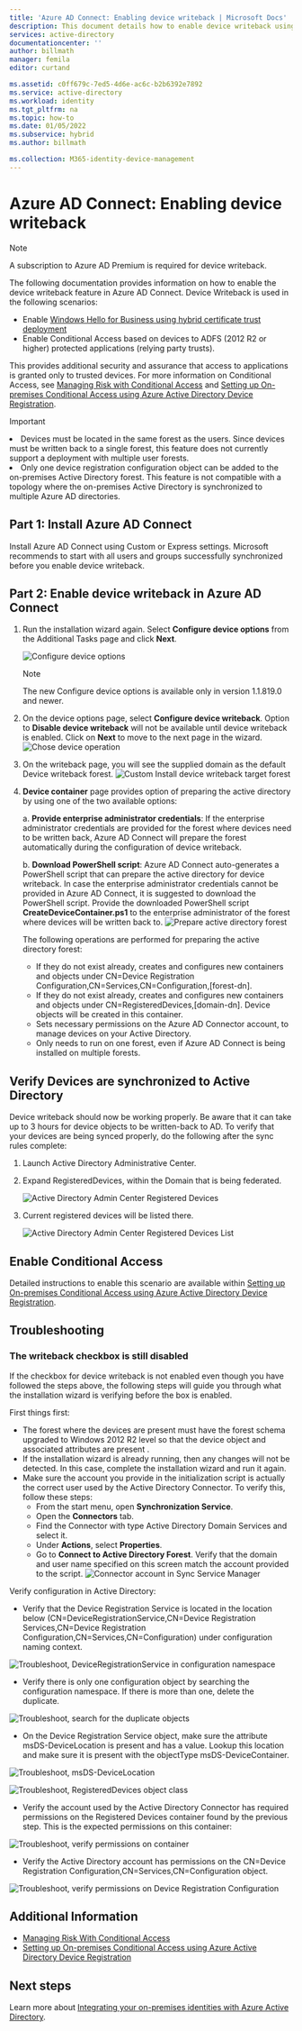 ```yaml
---
title: 'Azure AD Connect: Enabling device writeback | Microsoft Docs'
description: This document details how to enable device writeback using Azure AD Connect
services: active-directory
documentationcenter: ''
author: billmath
manager: femila
editor: curtand

ms.assetid: c0ff679c-7ed5-4d6e-ac6c-b2b6392e7892
ms.service: active-directory
ms.workload: identity
ms.tgt_pltfrm: na
ms.topic: how-to
ms.date: 01/05/2022
ms.subservice: hybrid
ms.author: billmath

ms.collection: M365-identity-device-management
---
```

# Azure AD Connect: Enabling device writeback
> [!NOTE]
> A subscription to Azure AD Premium is required for device writeback.
> 
> 

The following documentation provides information on how to enable the device writeback feature in Azure AD Connect. Device Writeback is used in the following scenarios:

* Enable [Windows Hello for Business using hybrid certificate trust deployment](/windows/security/identity-protection/hello-for-business/hello-hybrid-cert-trust-prereqs#device-registration)
* Enable Conditional Access based on devices to ADFS (2012 R2 or higher) protected applications (relying party trusts).

This provides additional security and assurance that access to applications is granted only to trusted devices. For more information on Conditional Access, see [Managing Risk with Conditional Access](../conditional-access/overview.md) and [Setting up On-premises Conditional Access using Azure Active Directory Device Registration](../devices/overview.md).

> [!IMPORTANT]
> <li>Devices must be located in the same forest as the users. Since devices must be written back to a single forest, this feature does not currently support a deployment with multiple user forests.</li>
> <li>Only one device registration configuration object can be added to the on-premises Active Directory forest. This feature is not compatible with a topology where the on-premises Active Directory is synchronized to multiple Azure AD directories.</li>

## Part 1: Install Azure AD Connect
Install Azure AD Connect using Custom or Express settings. Microsoft recommends to start with all users and groups successfully synchronized before you enable device writeback.

## Part 2: Enable device writeback in Azure AD Connect
1. Run the installation wizard again. Select **Configure device options** from the Additional Tasks page and click **Next**. 

    ![Configure device options](./media/how-to-connect-device-writeback/deviceoptions.png)

    >[!NOTE]
    > The new Configure device options is available only in version 1.1.819.0 and newer.

2. On the device options page, select **Configure device writeback**. Option to **Disable device writeback** will not be available until device writeback is enabled. Click on **Next** to move to the next page in the wizard.
    ![Chose device operation](./media/how-to-connect-device-writeback/configuredevicewriteback1.png)

3. On the writeback page, you will see the supplied domain as the default Device writeback forest.
   ![Custom Install device writeback target forest](./media/how-to-connect-device-writeback/writebackforest.png)

4. **Device container** page provides option of preparing the active directory by using one of the two available options:

    a. **Provide enterprise administrator credentials**: If the enterprise administrator credentials are provided for the forest where devices need to be written back, Azure AD Connect will prepare the forest automatically during the configuration of device writeback.

    b. **Download PowerShell script**: Azure AD Connect auto-generates a PowerShell script that can prepare the active directory for device writeback. In case the enterprise administrator credentials cannot be provided in Azure AD Connect, it is suggested to download the PowerShell script. Provide the downloaded PowerShell script **CreateDeviceContainer.ps1** to the enterprise administrator of the forest where devices will be written back to.
    ![Prepare active directory forest](./media/how-to-connect-device-writeback/devicecontainercreds.png)
    
    The following operations are performed for preparing the active directory forest:
    * If they do not exist already, creates and configures new containers and objects under CN=Device Registration Configuration,CN=Services,CN=Configuration,[forest-dn].
    * If they do not exist already, creates and configures new containers and objects under CN=RegisteredDevices,[domain-dn]. Device objects will be created in this container.
    * Sets necessary permissions on the Azure AD Connector account, to manage devices on your Active Directory.
    * Only needs to run on one forest, even if Azure AD Connect is being installed on multiple forests.

## Verify Devices are synchronized to Active Directory
Device writeback should now be working properly. Be aware that it can take up to 3 hours for device objects to be written-back to AD.  To verify that your devices are being synced properly, do the following after the sync rules complete:

1. Launch Active Directory Administrative Center.
2. Expand RegisteredDevices, within the Domain that is being federated.

   ![Active Directory Admin Center Registered Devices](./media/how-to-connect-device-writeback/devicewriteback5.png)

3. Current registered devices will be listed there.

   ![Active Directory Admin Center Registered Devices List](./media/how-to-connect-device-writeback/devicewriteback6.png)

## Enable Conditional Access
Detailed instructions to enable this scenario are available within [Setting up On-premises Conditional Access using Azure Active Directory Device Registration](../devices/overview.md).

## Troubleshooting
### The writeback checkbox is still disabled
If the checkbox for device writeback is not enabled even though you have followed the steps above, the following steps will guide you through what the installation wizard is verifying before the box is enabled.

First things first:

* The forest where the devices are present must have the forest schema upgraded to Windows 2012 R2 level so that the device object and associated attributes are present .
* If the installation wizard is already running, then any changes will not be detected. In this case, complete the installation wizard and run it again.
* Make sure the account you provide in the initialization script is actually the correct user used by the Active Directory Connector. To verify this, follow these steps:
  * From the start menu, open **Synchronization Service**.
  * Open the **Connectors** tab.
  * Find the Connector with type Active Directory Domain Services and select it.
  * Under **Actions**, select **Properties**.
  * Go to **Connect to Active Directory Forest**. Verify that the domain and user name specified on this screen match the account provided to the script.
    ![Connector account in Sync Service Manager](./media/how-to-connect-device-writeback/connectoraccount.png)

Verify configuration in Active Directory:

* Verify that the Device Registration Service is located in the location below (CN=DeviceRegistrationService,CN=Device Registration Services,CN=Device Registration Configuration,CN=Services,CN=Configuration) under configuration naming context.

![Troubleshoot, DeviceRegistrationService in configuration namespace](./media/how-to-connect-device-writeback/troubleshoot1.png)

* Verify there is only one configuration object by searching the configuration namespace. If there is more than one, delete the duplicate.

![Troubleshoot, search for the duplicate objects](./media/how-to-connect-device-writeback/troubleshoot2.png)

* On the Device Registration Service object, make sure the attribute msDS-DeviceLocation is present and has a value. Lookup this location and make sure it is present with the objectType msDS-DeviceContainer.

![Troubleshoot, msDS-DeviceLocation](./media/how-to-connect-device-writeback/troubleshoot3.png)

![Troubleshoot, RegisteredDevices object class](./media/how-to-connect-device-writeback/troubleshoot4.png)

* Verify the account used by the Active Directory Connector has required permissions on the Registered Devices container found by the previous step. This is the expected permissions on this container:

![Troubleshoot, verify permissions on container](./media/how-to-connect-device-writeback/troubleshoot5.png)

* Verify the Active Directory account has permissions on the CN=Device Registration Configuration,CN=Services,CN=Configuration object.

![Troubleshoot, verify permissions on Device Registration Configuration](./media/how-to-connect-device-writeback/troubleshoot6.png)

## Additional Information
* [Managing Risk With Conditional Access](../conditional-access/overview.md)
* [Setting up On-premises Conditional Access using Azure Active Directory Device Registration](../devices/overview.md)

## Next steps
Learn more about [Integrating your on-premises identities with Azure Active Directory](whatis-hybrid-identity.md).
